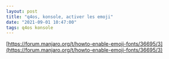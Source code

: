 ```yaml
---
layout: post
title: "q4os, konsole, activer les emoji"
date: "2021-09-01 10:47:00"
tags: q4os konsole
---
```


[https://forum.manjaro.org/t/howto-enable-emoji-fonts/36695/3](https://forum.manjaro.org/t/howto-enable-emoji-fonts/36695/3)
